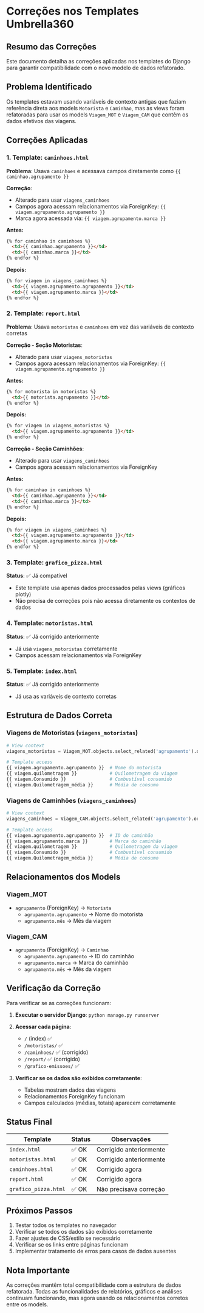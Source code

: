 # Correções nos Templates Umbrella360

## Resumo das Correções

Este documento detalha as correções aplicadas nos templates do Django para garantir compatibilidade com o novo modelo de dados refatorado.

## Problema Identificado

Os templates estavam usando variáveis de contexto antigas que faziam referência direta aos models `Motorista` e `Caminhao`, mas as views foram refatoradas para usar os models `Viagem_MOT` e `Viagem_CAM` que contêm os dados efetivos das viagens.

## Correções Aplicadas

### 1. Template: `caminhoes.html`
**Problema**: Usava `caminhoes` e acessava campos diretamente como `{{ caminhao.agrupamento }}`

**Correção**: 
- Alterado para usar `viagens_caminhoes`
- Campos agora acessam relacionamentos via ForeignKey: `{{ viagem.agrupamento.agrupamento }}`
- Marca agora acessada via: `{{ viagem.agrupamento.marca }}`

**Antes:**
```html
{% for caminhao in caminhoes %}
  <td>{{ caminhao.agrupamento }}</td>
  <td>{{ caminhao.marca }}</td>
{% endfor %}
```

**Depois:**
```html
{% for viagem in viagens_caminhoes %}
  <td>{{ viagem.agrupamento.agrupamento }}</td>
  <td>{{ viagem.agrupamento.marca }}</td>
{% endfor %}
```

### 2. Template: `report.html`
**Problema**: Usava `motoristas` e `caminhoes` em vez das variáveis de contexto corretas

**Correção - Seção Motoristas**:
- Alterado para usar `viagens_motoristas`
- Campos agora acessam relacionamentos via ForeignKey: `{{ viagem.agrupamento.agrupamento }}`

**Antes:**
```html
{% for motorista in motoristas %}
  <td>{{ motorista.agrupamento }}</td>
{% endfor %}
```

**Depois:**
```html
{% for viagem in viagens_motoristas %}
  <td>{{ viagem.agrupamento.agrupamento }}</td>
{% endfor %}
```

**Correção - Seção Caminhões**:
- Alterado para usar `viagens_caminhoes`
- Campos agora acessam relacionamentos via ForeignKey

**Antes:**
```html
{% for caminhao in caminhoes %}
  <td>{{ caminhao.agrupamento }}</td>
  <td>{{ caminhao.marca }}</td>
{% endfor %}
```

**Depois:**
```html
{% for viagem in viagens_caminhoes %}
  <td>{{ viagem.agrupamento.agrupamento }}</td>
  <td>{{ viagem.agrupamento.marca }}</td>
{% endfor %}
```

### 3. Template: `grafico_pizza.html`
**Status**: ✅ Já compatível
- Este template usa apenas dados processados pelas views (gráficos plotly)
- Não precisa de correções pois não acessa diretamente os contextos de dados

### 4. Template: `motoristas.html`
**Status**: ✅ Já corrigido anteriormente
- Já usa `viagens_motoristas` corretamente
- Campos acessam relacionamentos via ForeignKey

### 5. Template: `index.html`
**Status**: ✅ Já corrigido anteriormente
- Já usa as variáveis de contexto corretas

## Estrutura de Dados Correta

### Viagens de Motoristas (`viagens_motoristas`)
```python
# View context
viagens_motoristas = Viagem_MOT.objects.select_related('agrupamento').order_by('-Quilometragem_média')

# Template access
{{ viagem.agrupamento.agrupamento }}  # Nome do motorista
{{ viagem.quilometragem }}            # Quilometragem da viagem
{{ viagem.Consumido }}                # Combustível consumido
{{ viagem.Quilometragem_média }}      # Média de consumo
```

### Viagens de Caminhões (`viagens_caminhoes`)
```python
# View context
viagens_caminhoes = Viagem_CAM.objects.select_related('agrupamento').order_by('-Quilometragem_média')

# Template access
{{ viagem.agrupamento.agrupamento }}  # ID do caminhão
{{ viagem.agrupamento.marca }}        # Marca do caminhão
{{ viagem.quilometragem }}            # Quilometragem da viagem
{{ viagem.Consumido }}                # Combustível consumido
{{ viagem.Quilometragem_média }}      # Média de consumo
```

## Relacionamentos dos Models

### Viagem_MOT
- `agrupamento` (ForeignKey) → `Motorista`
  - `agrupamento.agrupamento` → Nome do motorista
  - `agrupamento.mês` → Mês da viagem

### Viagem_CAM
- `agrupamento` (ForeignKey) → `Caminhao`
  - `agrupamento.agrupamento` → ID do caminhão
  - `agrupamento.marca` → Marca do caminhão
  - `agrupamento.mês` → Mês da viagem

## Verificação da Correção

Para verificar se as correções funcionam:

1. **Executar o servidor Django**: `python manage.py runserver`
2. **Acessar cada página**:
   - `/` (index) ✅
   - `/motoristas/` ✅
   - `/caminhoes/` ✅ (corrigido)
   - `/report/` ✅ (corrigido)
   - `/grafico-emissoes/` ✅

3. **Verificar se os dados são exibidos corretamente**:
   - Tabelas mostram dados das viagens
   - Relacionamentos ForeignKey funcionam
   - Campos calculados (médias, totais) aparecem corretamente

## Status Final

| Template | Status | Observações |
|----------|---------|-------------|
| `index.html` | ✅ OK | Corrigido anteriormente |
| `motoristas.html` | ✅ OK | Corrigido anteriormente |
| `caminhoes.html` | ✅ OK | Corrigido agora |
| `report.html` | ✅ OK | Corrigido agora |
| `grafico_pizza.html` | ✅ OK | Não precisava correção |

## Próximos Passos

1. Testar todos os templates no navegador
2. Verificar se todos os dados são exibidos corretamente
3. Fazer ajustes de CSS/estilo se necessário
4. Verificar se os links entre páginas funcionam
5. Implementar tratamento de erros para casos de dados ausentes

## Nota Importante

As correções mantêm total compatibilidade com a estrutura de dados refatorada. Todas as funcionalidades de relatórios, gráficos e análises continuam funcionando, mas agora usando os relacionamentos corretos entre os models.
